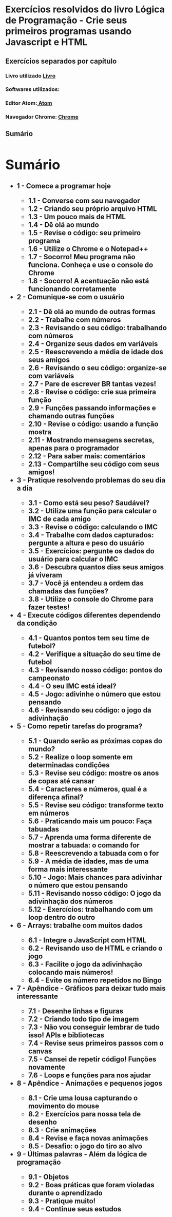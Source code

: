 <h1>Exercícios resolvidos do livro Lógica de Programação - Crie seus primeiros programas usando Javascript e HTML</h1>
<h2> Exercícios separados por capítulo </h2>
<h3> Livro utilizado <a href="https://www.casadocodigo.com.br/products/livro-programacao"> Livro </a></h3>
<h3> Softwares utilizados: 
<h3>Editor Atom:<a href="https://atom.io/"> Atom </a></h3>
<h3>Navegador Chrome: <a href="https://www.google.com/chrome/browser/desktop/index.html#"> Chrome </a></h3>
<h2>Sumário

<div class="toc">
<h1>Sumário</h1>
<ul>
<li>1 - Comece a programar hoje</li>
<ul>
<li>1.1 - Converse com seu navegador</li>
<li>1.2 - Criando seu próprio arquivo HTML</li>
<li>1.3 - Um pouco mais de HTML</li>
<li>1.4 - Dê olá ao mundo</li>
<li>1.5 - Revise o código: seu primeiro programa</li>
<li>1.6 - Utilize o Chrome e o Notepad++</li>
<li>1.7 - Socorro! Meu programa não funciona. Conheça e use o console do Chrome</li>
<li>1.8 - Socorro! A acentuação não está funcionando corretamente</li>
</ul>
<li>2 - Comunique-se com o usuário</li>
<ul>
<li>2.1 - Dê olá ao mundo de outras formas</li>
<li>2.2 - Trabalhe com números</li>
<li>2.3 - Revisando o seu código: trabalhando com números</li>
<li>2.4 - Organize seus dados em variáveis</li>
<li>2.5 - Reescrevendo a média de idade dos seus amigos</li>
<li>2.6 - Revisando o seu código: organize-se com variáveis</li>
<li>2.7 - Pare de escrever BR tantas vezes!</li>
<li>2.8 - Revise o código: crie sua primeira função</li>
<li>2.9 - Funções passando informações e chamando outras funções</li>
<li>2.10 - Revise o código: usando a função mostra</li>
<li>2.11 - Mostrando mensagens secretas, apenas para o programador</li>
<li>2.12 - Para saber mais: comentários</li>
<li>2.13 - Compartilhe seu código com seus amigos!</li>
</ul>
<li>3 - Pratique resolvendo problemas do seu dia a dia</li>
<ul>
<li>3.1 - Como está seu peso? Saudável?</li>
<li>3.2 - Utilize uma função para calcular o IMC de cada amigo</li>
<li>3.3 - Revise o código: calculando o IMC</li>
<li>3.4 - Trabalhe com dados capturados: pergunte a altura e peso do usuário</li>
<li>3.5 - Exercícios: pergunte os dados do usuário para calcular o IMC</li>
<li>3.6 - Descubra quantos dias seus amigos já viveram</li>
<li>3.7 - Você já entendeu a ordem das chamadas das funções?</li>
<li>3.8 - Utilize o console do Chrome para fazer testes!</li>
</ul>
<li>4 - Execute códigos diferentes dependendo da condição</li>
<ul>
<li>4.1 - Quantos pontos tem seu time de futebol?</li>
<li>4.2 - Verifique a situação do seu time de futebol</li>
<li>4.3 - Revisando nosso código: pontos do campeonato</li>
<li>4.4 - O seu IMC está ideal?</li>
<li>4.5 - Jogo: adivinhe o número que estou pensando</li>
<li>4.6 - Revisando seu código: o jogo da adivinhação</li>
</ul>
<li>5 - Como repetir tarefas do programa?</li>
<ul>
<li>5.1 - Quando serão as próximas copas do mundo?</li>
<li>5.2 - Realize o loop somente em determinadas condições</li>
<li>5.3 - Revise seu código: mostre os anos de copas até cansar</li>
<li>5.4 - Caracteres e números, qual é a diferença afinal?</li>
<li>5.5 - Revise seu código: transforme texto em números</li>
<li>5.6 - Praticando mais um pouco: Faça tabuadas</li>
<li>5.7 - Aprenda uma forma diferente de mostrar a tabuada: o comando for</li>
<li>5.8 - Reescrevendo a tabuada com o for</li>
<li>5.9 - A média de idades, mas de uma forma mais interessante</li>
<li>5.10 - Jogo: Mais chances para adivinhar o número que estou pensando</li>
<li>5.11 - Revisando nosso código: O jogo da adivinhação dos números</li>
<li>5.12 - Exercícios: trabalhando com um loop dentro do outro</li>
</ul>
<li>6 - Arrays: trabalhe com muitos dados</li>
<ul>
<li>6.1 - Integre o JavaScript com HTML</li>
<li>6.2 - Revisando uso de HTML e criando o jogo</li>
<li>6.3 - Facilite o jogo da adivinhação colocando mais números!</li>
<li>6.4 - Evite os número repetidos no Bingo</li>
</ul>
<li>7 - Apêndice - Gráficos para deixar tudo mais interessante</li>
<ul>
<li>7.1 - Desenhe linhas e figuras</li>
<li>7.2 - Criando todo tipo de imagem</li>
<li>7.3 - Não vou conseguir lembrar de tudo isso! APIs e bibliotecas</li>
<li>7.4 - Revise seus primeiros passos com o canvas</li>
<li>7.5 - Cansei de repetir código! Funções novamente</li>
<li>7.6 - Loops e funções para nos ajudar</li>
</ul>
<li>8 - Apêndice - Animações e pequenos jogos</li>
<ul>
<li>8.1 - Crie uma lousa capturando o movimento do mouse</li>
<li>8.2 - Exercícios para nossa tela de desenho</li>
<li>8.3 - Crie animações</li>
<li>8.4 - Revise e faça novas animações</li>
<li>8.5 - Desafio: o jogo do tiro ao alvo</li>
</ul>
<li>9 - Últimas palavras - Além da lógica de programação</li>
<ul>
<li>9.1 - Objetos</li>
<li>9.2 - Boas práticas que foram violadas durante o aprendizado</li>
<li>9.3 - Pratique muito!</li>
<li>9.4 - Continue seus estudos</li>
</ul>
</ul>
</div>


